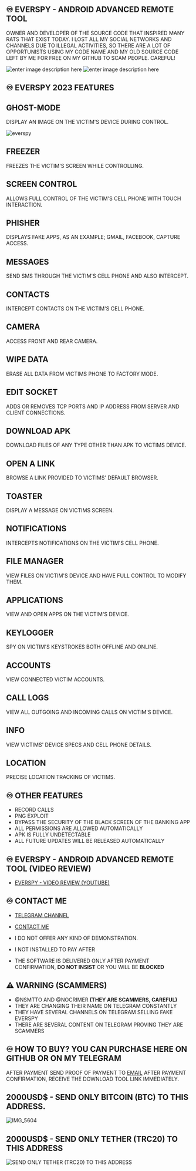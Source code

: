 ## ♾️ EVERSPY - ANDROID ADVANCED REMOTE TOOL 

OWNER AND DEVELOPER OF THE SOURCE CODE THAT INSPIRED MANY RATS THAT EXIST TODAY. I LOST ALL MY SOCIAL NETWORKS AND CHANNELS DUE TO ILLEGAL ACTIVITIES, SO THERE ARE A LOT OF OPPORTUNISTS USING MY CODE NAME AND MY OLD SOURCE CODE LEFT BY ME FOR FREE ON MY GITHUB TO SCAM PEOPLE. CAREFUL!
    
![enter image description here](https://github.com/everspyoriginal/everspy/blob/main/IMG_5599.PNG?raw=true)
![enter image description here](https://github.com/everspyoriginal/everspy/blob/main/IMG_5600.PNG?raw=true)


## ♾️ EVERSPY 2023 FEATURES 

## GHOST-MODE

DISPLAY AN IMAGE ON THE VICTIM'S DEVICE DURING CONTROL.

![everspy](https://github.com/everspyoriginal/everspy/blob/main/everspy.gif?raw=true)

## FREEZER

FREEZES THE VICTIM'S SCREEN WHILE CONTROLLING.

## SCREEN CONTROL

ALLOWS FULL CONTROL OF THE VICTIM'S CELL PHONE WITH TOUCH INTERACTION.

## PHISHER

DISPLAYS FAKE APPS, AS AN EXAMPLE; GMAIL, FACEBOOK, CAPTURE ACCESS.

## MESSAGES

SEND SMS THROUGH THE VICTIM'S CELL PHONE AND ALSO INTERCEPT.

## CONTACTS

INTERCEPT CONTACTS ON THE VICTIM'S CELL PHONE.

## CAMERA

ACCESS FRONT AND REAR CAMERA.

## WIPE DATA

ERASE ALL DATA FROM VICTIMS PHONE TO FACTORY MODE.

## EDIT SOCKET

ADDS OR REMOVES TCP PORTS AND IP ADDRESS FROM SERVER AND CLIENT CONNECTIONS.

## DOWNLOAD APK

DOWNLOAD FILES OF ANY TYPE OTHER THAN APK TO VICTIMS DEVICE.

## OPEN A LINK

BROWSE A LINK PROVIDED TO VICTIMS' DEFAULT BROWSER.

## TOASTER

DISPLAY A MESSAGE ON VICTIMS SCREEN.

## NOTIFICATIONS

INTERCEPTS NOTIFICATIONS ON THE VICTIM'S CELL PHONE.

## FILE MANAGER

VIEW FILES ON VICTIM'S DEVICE AND HAVE FULL CONTROL TO MODIFY THEM.

## APPLICATIONS

VIEW AND OPEN APPS ON THE VICTIM'S DEVICE.

## KEYLOGGER

SPY ON VICTIM'S KEYSTROKES BOTH OFFLINE AND ONLINE.

## ACCOUNTS

VIEW CONNECTED VICTIM ACCOUNTS.

## CALL LOGS

VIEW ALL OUTGOING AND INCOMING CALLS ON VICTIM'S DEVICE.

## INFO

VIEW VICTIMS' DEVICE SPECS AND CELL PHONE DETAILS.

## LOCATION

PRECISE LOCATION TRACKING OF VICTIMS.


## ♾️ OTHER FEATURES

- RECORD CALLS
- PNG EXPLOIT
- BYPASS THE SECURITY OF THE BLACK SCREEN OF THE BANKING APP
- ALL PERMISSIONS ARE ALLOWED AUTOMATICALLY
- APK IS FULLY UNDETECTABLE
- ALL FUTURE UPDATES WILL BE RELEASED AUTOMATICALLY




## ♾️ EVERSPY - ANDROID ADVANCED REMOTE TOOL (VIDEO REVIEW)

- [EVERSPY - VIDEO REVIEW (YOUTUBE) ](https://youtu.be/Iy3tazh_cKY)

  


## ♾️ CONTACT ME
  

- [TELEGRAM CHANNEL](https://t.me/everspyoriginal)

- [CONTACT ME](https://t.me/nsmttodev)

- I DO NOT OFFER ANY KIND OF DEMONSTRATION.
- I NOT INSTALLED TO PAY AFTER
- THE SOFTWARE IS DELIVERED ONLY AFTER PAYMENT CONFIRMATION,
   **DO NOT INSIST** OR YOU WILL BE **BLOCKED**


## ⚠ WARNING (SCAMMERS)
- @NSMTTO AND @NOCRIMER **(THEY ARE SCAMMERS, CAREFUL)**
- THEY ARE CHANGING THEIR NAME ON TELEGRAM CONSTANTLY
- THEY HAVE SEVERAL CHANNELS ON TELEGRAM SELLING FAKE EVERSPY 
- THERE ARE SEVERAL CONTENT ON TELEGRAM PROVING THEY ARE SCAMMERS

## 

## ♾️ HOW TO BUY? YOU CAN PURCHASE HERE ON GITHUB OR ON MY TELEGRAM

AFTER PAYMENT SEND PROOF OF PAYMENT TO [EMAIL](mailto:nsmttodev@proton.me) AFTER PAYMENT CONFIRMATION, RECEIVE THE DOWNLOAD TOOL LINK IMMEDIATELY.

## 2000USD$ - SEND ONLY BITCOIN (BTC) TO THIS ADDRESS.
![IMG_5604](https://user-images.githubusercontent.com/124161128/221680251-6bb38a64-f917-4f55-9139-3173cad0448e.png)


## 2000USD$ - SEND ONLY TETHER (TRC20) TO THIS ADDRESS


![SEND ONLY TETHER (TRC20) TO THIS ADDRESS](https://github.com/everspyoriginal/everspy/blob/main/IMG_5605.JPG?raw=true)
